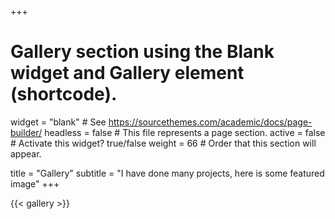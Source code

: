 +++
# Gallery section using the Blank widget and Gallery element (shortcode).
widget = "blank"  # See https://sourcethemes.com/academic/docs/page-builder/
headless = false  # This file represents a page section.
active = false  # Activate this widget? true/false
weight = 66  # Order that this section will appear.

title = "Gallery"
subtitle = "I have done many projects, here is some featured image"
+++

{{< gallery >}}